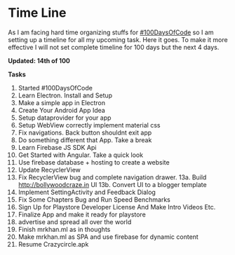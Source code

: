 Time Line
=========
As I am facing hard time organizing stuffs for [#100DaysOfCode](https://twitter.com/hashtag/100DaysOfCode?src=hash "100DaysOfCode") so I am setting up a timeline for all my upcoming task. Here it goes. To make it more effective I will not set complete timeline for 100 days but the next 4 days. 

**Updated:  14th of 100**

**Tasks**
 1. Started #100DaysOfCode
 2. Learn Electron. Install and Setup
 3. Make a simple app in Electron
 4. Create Your Android App Idea
 5. Setup dataprovider for your app
 6. Setup WebView correctly implement material css
 7. Fix navigations. Back button shouldnt exit app
 8. Do something different that App. Take a break
 9. Learn Firebase JS SDK Api
 10. Get Started with Angular. Take a quick look
 11. Use firebase database + hosting to create a website
 12. Update RecyclerView
 13. Fix RecyclerView bug and complete navigation drawer.
 13a. Build http://bollywoodcraze.in UI
 13b. Convert UI to a blogger template
 14. Implement SettingActivity and Feedback Dialog
 15. Fix Some Chapters Bug and Run Speed Benchmarks
 16. Sign Up for Playstore Developer License And Make Intro Videos Etc.
 17. Finalize App and make it ready for playstore
 18. advertise and spread all over the world
 19. Finish mrkhan.ml as in thoughts
 20. Make mrkhan.ml as SPA and use firebase for dynamic content
 21. Resume Crazycircle.apk 